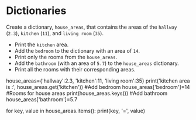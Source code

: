 # Dictionaries

Create a dictionary, `house_areas`, that contains the areas of the
`hallway` (`2.3`), `kitchen` (`11`), and `living room` (`35`).

- Print the `kitchen` area.
- Add the `bedroom` to the dictionary with an area of `14`.
- Print only the rooms from the `house_areas`.
- Add the `bathroom` (with an area of `5.7`) to the `house_areas` dictionary.
- Print all the rooms with their corresponding areas.


house_areas={'hallway':2.3, 'kitchen':11, 'living room':35}
print('kitchen area is :', house_areas.get('kitchen'))
#Add bedroom
house_areas['bedroom']=14
#Rooms for house areas
print(house_areas.keys())
#Add bathroom
house_areas['bathroom']=5.7

for key, value in house_areas.items():
    print(key, '=', value)
